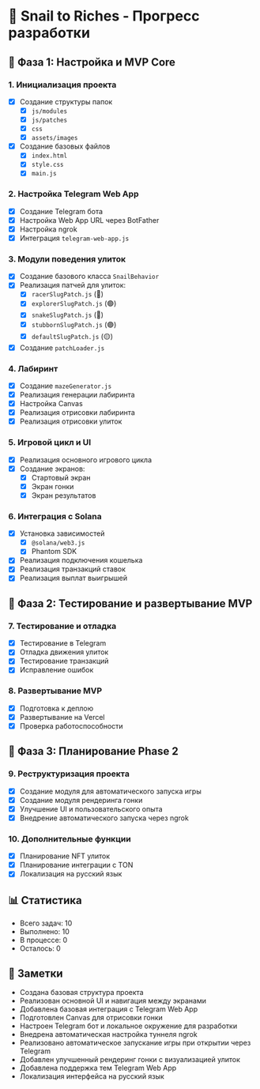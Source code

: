 # 🐌 Snail to Riches - Прогресс разработки

## 🎯 Фаза 1: Настройка и MVP Core

### 1. Инициализация проекта
- [x] Создание структуры папок
  - [x] `js/modules`
  - [x] `js/patches`
  - [x] `css`
  - [x] `assets/images`
- [x] Создание базовых файлов
  - [x] `index.html`
  - [x] `style.css`
  - [x] `main.js`

### 2. Настройка Telegram Web App
- [x] Создание Telegram бота
- [x] Настройка Web App URL через BotFather
- [x] Настройка ngrok
- [x] Интеграция `telegram-web-app.js`

### 3. Модули поведения улиток
- [x] Создание базового класса `SnailBehavior`
- [x] Реализация патчей для улиток:
  - [x] `racerSlugPatch.js` (🔴)
  - [x] `explorerSlugPatch.js` (🟢)
  - [x] `snakeSlugPatch.js` (🔵)
  - [x] `stubbornSlugPatch.js` (🟣)
  - [x] `defaultSlugPatch.js` (🟡)
- [x] Создание `patchLoader.js`

### 4. Лабиринт
- [x] Создание `mazeGenerator.js`
- [x] Реализация генерации лабиринта
- [x] Настройка Canvas
- [x] Реализация отрисовки лабиринта
- [x] Реализация отрисовки улиток

### 5. Игровой цикл и UI
- [x] Реализация основного игрового цикла
- [x] Создание экранов:
  - [x] Стартовый экран
  - [x] Экран гонки
  - [x] Экран результатов

### 6. Интеграция с Solana
- [x] Установка зависимостей
  - [x] `@solana/web3.js`
  - [x] Phantom SDK
- [x] Реализация подключения кошелька
- [x] Реализация транзакций ставок
- [x] Реализация выплат выигрышей

## 🧪 Фаза 2: Тестирование и развертывание MVP

### 7. Тестирование и отладка
- [x] Тестирование в Telegram
- [x] Отладка движения улиток
- [x] Тестирование транзакций
- [x] Исправление ошибок

### 8. Развертывание MVP
- [x] Подготовка к деплою
- [x] Развертывание на Vercel
- [x] Проверка работоспособности

## 🚀 Фаза 3: Планирование Phase 2

### 9. Реструктуризация проекта
- [x] Создание модуля для автоматического запуска игры
- [x] Создание модуля рендеринга гонки
- [x] Улучшение UI и пользовательского опыта
- [x] Внедрение автоматического запуска через ngrok

### 10. Дополнительные функции
- [x] Планирование NFT улиток
- [x] Планирование интеграции с TON
- [x] Локализация на русский язык

## 📊 Статистика
- Всего задач: 10
- Выполнено: 10
- В процессе: 0
- Осталось: 0

## 📝 Заметки
- Создана базовая структура проекта
- Реализован основной UI и навигация между экранами
- Добавлена базовая интеграция с Telegram Web App
- Подготовлен Canvas для отрисовки гонки
- Настроен Telegram бот и локальное окружение для разработки
- Внедрена автоматическая настройка туннеля ngrok
- Реализовано автоматическое запускание игры при открытии через Telegram
- Добавлен улучшенный рендеринг гонки с визуализацией улиток
- Добавлена поддержка тем Telegram Web App
- Локализация интерфейса на русский язык 